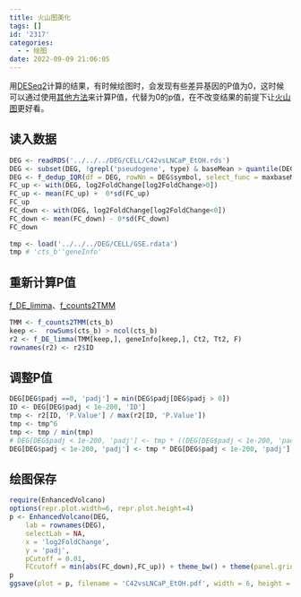 ```yaml
---
title: 火山图美化
tags: []
id: '2317'
categories:
  - - 绘图
date: 2022-09-09 21:06:05
---
```


用[DESeq2](https://occdn.limour.top/2315.html)计算的结果，有时候绘图时，会发现有些差异基因的P值为0，这时候可以通过使用[其他方法](https://occdn.limour.top/2171.html)来计算P值，代替为0的p值，在不改变结果的前提下让[火山图](https://occdn.limour.top/1568.html)更好看。

## 读入数据

```R
DEG <- readRDS('../../../DEG/CELL/C42vsLNCaP_EtOH.rds')
DEG <- subset(DEG, !grepl('pseudogene', type) & baseMean > quantile(DEG$baseMean)['25%'])
DEG <- f_dedup_IQR(df = DEG, rowNn = DEG$symbol, select_func = maxbaseMean)
FC_up <- with(DEG, log2FoldChange[log2FoldChange>0])
FC_up <- mean(FC_up) +  0*sd(FC_up)
FC_up
FC_down <- with(DEG, log2FoldChange[log2FoldChange<0])
FC_down <- mean(FC_down) - 0*sd(FC_down)
FC_down
 
tmp <- load('../../../DEG/CELL/GSE.rdata')
tmp # 'cts_b''geneInfo'
```

## 重新计算P值

[f\_DE\_limma](https://occdn.limour.top/2171.html)、[f\_counts2TMM](https://occdn.limour.top/2159.html)

```R
TMM <- f_counts2TMM(cts_b)
keep <-  rowSums(cts_b) > ncol(cts_b)
r2 <- f_DE_limma(TMM[keep,], geneInfo[keep,], Ct2, Tt2, F)
rownames(r2) <- r2$ID
```

## 调整P值

```R
DEG[DEG$padj ==0, 'padj'] = min(DEG$padj[DEG$padj > 0])
ID <- DEG[DEG$padj < 1e-200, 'ID']
tmp <- r2[ID, 'P.Value'] / max(r2[ID, 'P.Value'])
tmp <- tmp^6
tmp <- tmp / min(tmp)
# DEG[DEG$padj < 1e-200, 'padj'] <- tmp * ((DEG[DEG$padj < 1e-200, 'padj']*1e200)^0.5)*1e-200
DEG[DEG$padj < 1e-200, 'padj'] <- tmp * DEG[DEG$padj < 1e-200, 'padj']
```

## 绘图保存

```R
require(EnhancedVolcano)
options(repr.plot.width=6, repr.plot.height=4)
p <- EnhancedVolcano(DEG,
    lab = rownames(DEG),
    selectLab = NA,
    x = 'log2FoldChange',
    y = 'padj', 
    pCutoff = 0.01,
    FCcutoff = min(abs(FC_down),FC_up)) + theme_bw() + theme(panel.grid=element_blank())
p
ggsave(plot = p, filename = 'C42vsLNCaP_EtOH.pdf', width = 6, height = 4)
```